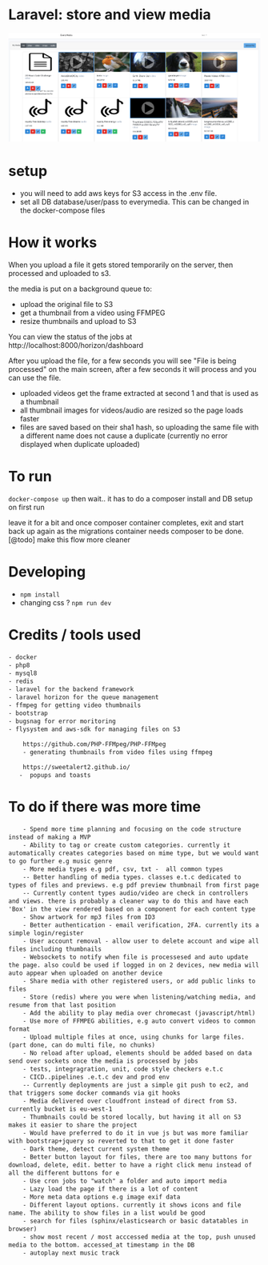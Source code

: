 # Laravel: store and view media

![homepage](screenshot.png)


# setup
- you will need to add aws keys for S3 access in the .env file.
- set all DB database/user/pass to everymedia. This can be changed in the docker-compose files

# How it works

When you upload a file it gets stored temporarily on the server, then processed and uploaded to s3.

the media is put on a background queue to:
- upload the original file to S3
- get a thumbnail from a video using FFMPEG
- resize thumbnails and upload to S3

You can view the status of the jobs at http://localhost:8000/horizon/dashboard

After you upload the file, for a few seconds you will see "File is being processed" on
the main screen, after a few seconds it will process and you can use the file.


  - uploaded videos get the frame extracted at second 1 and that is used as a thumbnail 
  - all thumbnail images for videos/audio are resized so the page loads faster
  - files are saved based on their sha1 hash, so uploading the same file with a different name does not cause a duplicate (currently no error displayed when duplicate uploaded)


# To run

`docker-compose up` then wait.. it has to do a composer install and DB setup on first run

leave it for a bit and once composer container completes, exit and start back up again
 as the migrations container needs composer to be done. [@todo] make this flow more cleaner


# Developing

- `npm install`
- changing css ? `npm run dev`


# Credits / tools used
    - docker
    - php8
    - mysql8
    - redis
    - laravel for the backend framework
    - laravel horizon for the queue management
    - ffmpeg for getting video thumbnails
    - bootstrap
    - bugsnag for error moritoring
    - flysystem and aws-sdk for managing files on S3


    
```
    https://github.com/PHP-FFMpeg/PHP-FFMpeg
    - generating thumbnails from video files using ffmpeg
```

```
    https://sweetalert2.github.io/
   -  popups and toasts
```

# To do if there was more time
```
    - Spend more time planning and focusing on the code structure instead of making a MVP
    - Ability to tag or create custom categories. currently it automatically creates categories based on mime type, but we would want to go further e.g music genre
    - More media types e.g pdf, csv, txt -  all common types
    -- Better handling of media types. classes e.t.c dedicated to types of files and previews. e.g pdf preview thumbnail from first page
    -- Currently content types audio/video are check in controllers and views. there is probably a cleaner way to do this and have each 'Box' in the view rendered based on a component for each content type
    - Show artwork for mp3 files from ID3
    - Better authentication - email verification, 2FA. currently its a simple login/register
    - User account removal - allow user to delete account and wipe all files including thumbnails
    - Websockets to notify when file is processesed and auto update the page. also could be used if logged in on 2 devices, new media will auto appear when uploaded on another device
    - Share media with other registered users, or add public links to files
    - Store (redis) where you were when listening/watching media, and resume from that last position
    - Add the ability to play media over chromecast (javascript/html)
    - Use more of FFMPEG abilities, e.g auto convert videos to common format
    - Upload multiple files at once, using chunks for large files. (part done, can do multi file, no chunks)
    - No reload after upload, elements should be added based on data send over sockets once the media is processed by jobs
    - tests, integragration, unit, code style checkers e.t.c
    - CICD..pipelines .e.t.c dev and prod env
    -- Currently deployments are just a simple git push to ec2, and that triggers some docker commands via git hooks
    - Media delivered over cloudfront instead of direct from S3. currently bucket is eu-west-1 
    - Thumbnails could be stored locally, but having it all on S3 makes it easier to share the project
    - Would have preferred to do it in vue js but was more familiar with bootstrap+jquery so reverted to that to get it done faster
    - Dark theme, detect current system theme
    - Better button layout for files, there are too many buttons for download, delete, edit. better to have a right click menu instead of all the different buttons for e
    - Use cron jobs to "watch" a folder and auto import media
    - Lazy load the page if there is a lot of content
    - More meta data options e.g image exif data
    - Different layout options. currently it shows icons and file name. The ability to show files in a list would be good 
    - search for files (sphinx/elasticsearch or basic datatables in browser)
    - show most recent / most acccessed media at the top, push unused media to the bottom. accessed_at timestamp in the DB
    - autoplay next music track
```
